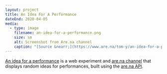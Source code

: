 ```yaml
---
layout: project
title: An Idea For A Performance
dateEnd: 2020-04-05
media:
  - type: image
    filename: an-idea-for-a-performance.png
    size: sm
    alt: Screenshot from Are.na channel
    caption: "[Source &nearr;](https://www.are.na/tom-y/an-idea-for-a-performance)"
---
```


[An idea for a performance](https://performance.tom.so) is a web experiment and [are.na channel](https://www.are.na/tom-y/an-idea-for-a-performance) that displays random ideas for performances, built using the [are.na API](https://dev.are.na).
